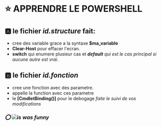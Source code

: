 # :star: APPRENDRE LE POWERSHELL
## :a: le fichier *id.structure* fait:
* cree des variable grace a la syntaxe **$ma_variable**
* **Clear-Host** pour effacer l'ecran.
* **switch** qui enumere plusieur cas et <em> **default** qui est le cas principal si aucune autre est vrai</em>.
## :b: le fichier *id.fonction*
* cree une fonction avec des parametre.
* appelle la function avec ces parametre
* le **[CmdletBinding()]** pour le debogage <em> faite le suivi de vos modifications<em>
### :o: ![is was funny](https://cdn4.iconfinder.com/data/icons/comic-colored/512/as_995-512.png)

